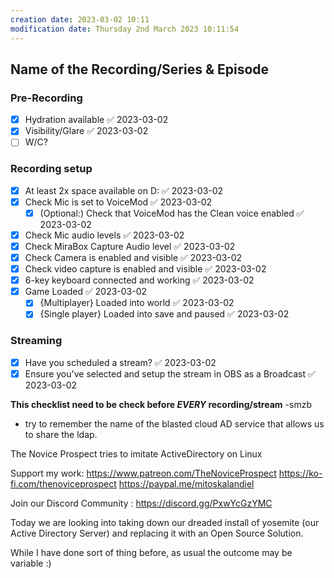 ```yaml
---
creation date: 2023-03-02 10:11
modification date: Thursday 2nd March 2023 10:11:54
---
```


## Name of the Recording/Series & Episode #
### Pre-Recording
- [x] Hydration available ✅ 2023-03-02
- [x] Visibility/Glare ✅ 2023-03-02
- [ ] W/C?

### Recording setup
- [x] At least 2x space available on D: ✅ 2023-03-02
- [x] Check Mic is set to VoiceMod ✅ 2023-03-02
  - [x] (Optional:) Check that VoiceMod has the Clean voice enabled ✅ 2023-03-02
- [x] Check Mic audio levels ✅ 2023-03-02
- [x] Check MiraBox Capture Audio level ✅ 2023-03-02
- [x] Check Camera is enabled and visible ✅ 2023-03-02
- [x] Check video capture is enabled and visible ✅ 2023-03-02
- [x] 6-key keyboard connected and working ✅ 2023-03-02
- [x] Game Loaded ✅ 2023-03-02
  - [x] {Multiplayer} Loaded into world ✅ 2023-03-02
  - [x] {Single player} Loaded into save and paused ✅ 2023-03-02

### Streaming
- [x] Have you scheduled a stream? ✅ 2023-03-02
- [x] Ensure you've selected and setup the stream in OBS as a Broadcast ✅ 2023-03-02

**This checklist need to be check before *EVERY* recording/stream**
-smzb

- try to remember the name of the blasted cloud AD service that allows us to share the ldap.

The Novice Prospect tries to imitate ActiveDirectory on Linux

Support my work: https://www.patreon.com/TheNoviceProspect
                                https://ko-fi.com/thenoviceprospect
                                https://paypal.me/mitoskalandiel

Join our Discord Community : https://discord.gg/PxwYcGzYMC

Today we are looking into taking down our dreaded install of yosemite (our Active Directory Server) and replacing it with an Open Source Solution.

While I have done sort of thing before, as usual the outcome may be variable :)
